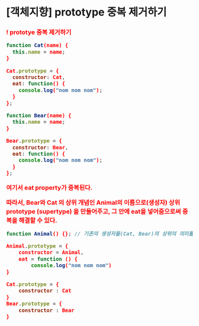 # [객체지향] prototype 중복 제거하기



<h3 style = "color: red">! prototye 중복 제거하기

```javascript
function Cat(name) {
  this.name = name; 
}

Cat.prototype = {
  constructor: Cat, 
  eat: function() {
    console.log("nom nom nom");
  }
};

function Bear(name) {
  this.name = name; 
}

Bear.prototype = {
  constructor: Bear, 
  eat: function() {
    console.log("nom nom nom");
  }
};
```

여기서 eat property가 중복된다. 

따라서, Bear와 Cat 의 상위 개념인 Animal의 이름으로(생성자) 상위 prototype (supertype) 을 만들어주고, 그 안에 eat을 넣어줌으로써 중복을 해결할 수 있다.

```javascript
function Animal() {}; // 기존의 생성자들(Cat, Bear)의 상위의 의미를 담고있는 새로운 생성자를 만든다.

Animal.prototype = {
    constructor = Animal,
    eat = function () {
        console.log("nom nom nom")
}

Cat.prototype = {
    constructor : Cat
}
Bear.prototype = {
    constructor : Bear
}
```

